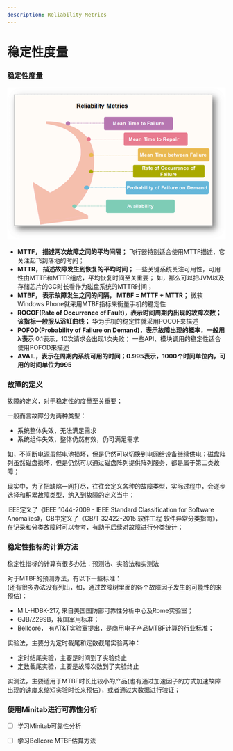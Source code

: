 ```yaml
---
description: Reliability Metrics
---
```


# 稳定性度量

### 稳定性度量

![&#x7A33;&#x5B9A;&#x6027;&#x5EA6;&#x91CF;&#x6307;&#x6807;](../.gitbook/assets/image%20%2868%29.png)

* **MTTF， 描述两次故障之间的平均间隔；** 飞行器特别适合使用MTTF描述，它关注起飞到落地的时间； 
* **MTTR， 描述故障发生到恢复的平均时间；** 一些关键系统关注可用性，可用性由MTTF和MTTR组成，平均恢复时间至关重要； 如，那么可以把JVM以及存储芯片的GC时长看作为磁盘系统的MTTR时间； 
* **MTBF， 表示故障发生之间的间隔， MTBF = MTTF + MTTR；** 微软Windows Phone就采用MTBF指标来衡量手机的稳定性 
* **ROCOF\(Rate of Occurrence of Fault\)，表示时间周期内出现的故障次数；该指标一般服从浴缸曲线；** 华为手机的稳定性就采用POCOF来描述 
* **POFOD\(Probability of Failure on Demand\)，表示故障出现的概率，一般用λ表示** 0.1表示，10次请求会出现1次失败； 一些API、模块调用的稳定性适合使用POFOD来描述 
* **AVAIL，表示在周期内系统可用的时间；0.995表示，1000个时间单位内，可用的时间单位为995**

### 故障的定义

故障的定义，对于稳定性的度量至关重要；

一般而言故障分为两种类型：

* 系统整体失效，无法满足需求
* 系统组件失效，整体仍然有效，仍可满足需求

如，不间断电源虽然电池损坏，但是仍然可以切换到电网给设备继续供电；磁盘阵列虽然磁盘损坏，但是仍然可以通过磁盘阵列提供阵列服务，都是属于第二类故障；

现实中，为了把缺陷一网打尽，往往会定义各种的故障类型，实际过程中，会逐步选择和积累故障类型，纳入到故障的定义当中；

IEEE定义了《IEEE 1044-2009 - IEEE Standard Classification for Software Anomalies》，GB中定义了《GB/T 32422-2015 软件工程 软件异常分类指南》，在记录和分类故障时可以参考，有助于后续对故障进行分类统计；

### 稳定性指标的计算方法

稳定性指标的计算有很多办法：预测法、实验法和实测法

对于MTBF的预测办法，有以下一些标准：  
\(还有很多办法没有列出，如，通过故障树里面的各个故障因子发生的可能性的来预估\)：

* MIL-HDBK-217,  来自美国国防部可靠性分析中心及Rome实验室；
* GJB/Z299B，我国军用标准；
* Bellcore， 有AT&T实验室提出，是商用电子产品MTBF计算的行业标准；

实验法，主要分为定时截尾和定数截尾实验两种：

* 定时结尾实验，主要是时间到了实验终止
* 定数截尾实验，主要是故障次数到了实验终止

实测法，主要适用于MTBF时长比较小的产品\(也有通过加速因子的方式加速故障出现的速度来缩短实验时长来预估），或者通过大数据进行验证；

### 使用Minitab进行可靠性分析

* [ ] 学习Minitab可靠性分析
* [ ] 学习Bellcore MTBF估算方法

